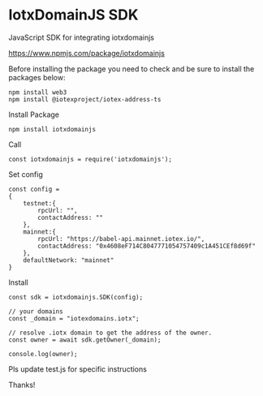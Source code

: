 # IotxDomainJS SDK

JavaScript SDK for integrating iotxdomainjs

https://www.npmjs.com/package/iotxdomainjs

Before installing the package you need to check and be sure to install the packages below:

```
npm install web3 
npm install @iotexproject/iotex-address-ts
```
Install Package
```
npm install iotxdomainjs
```

Call 
```
const iotxdomainjs = require('iotxdomainjs');
```

Set config
```
const config = 
{
	testnet:{
		rpcUrl: "",
		contactAddress: ""
	},
	mainnet:{ 
		rpcUrl: "https://babel-api.mainnet.iotex.io/",
		contactAddress: "0x4608eF714C8047771054757409c1A451CEf8d69f"
	},
	defaultNetwork: "mainnet"
}
```
Install
```
const sdk = iotxdomainjs.SDK(config);
```
```
// your domains
const _domain = "iotexdomains.iotx";
	
// resolve .iotx domain to get the address of the owner.
const owner = await sdk.getOwner(_domain);

console.log(owner);
```
Pls update test.js for specific instructions

Thanks!



